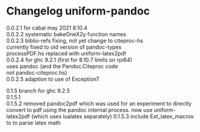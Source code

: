 # Changelog uniform-pandoc
  0.0.2.1 for cabal may 2021 8.10.4  
  0.0.2.2 systematic bakeOneX2y function names  
  0.0.2.3 biblio-refs fixing, not yet change to citeproc-hs  
            currently fixed to old version of pandoc-types   
            processPDF.hs replaced with uniform-latex2pdf  
  0.0.2.4 for ghc 9.2.1 (first for 8.10.7 limits on rpi64)  
            uses pandoc (and the Pandoc.Citeproc code  
            not pandoc-citeproc.hs)  
  0.0.2.5 adaption to use of ExceptionT  
  
0.1.5 branch for ghc 9.2.5  
0.1.5.1  
0.1.5.2 removed pandoc2pdf which was used for an experiment to directly convert to pdf using the pandoc internal process. 
        now use uniform-latex2pdf (which uses lualatex separately)
0.1.5.3 include Ext_latex_macros to to parse latex math

